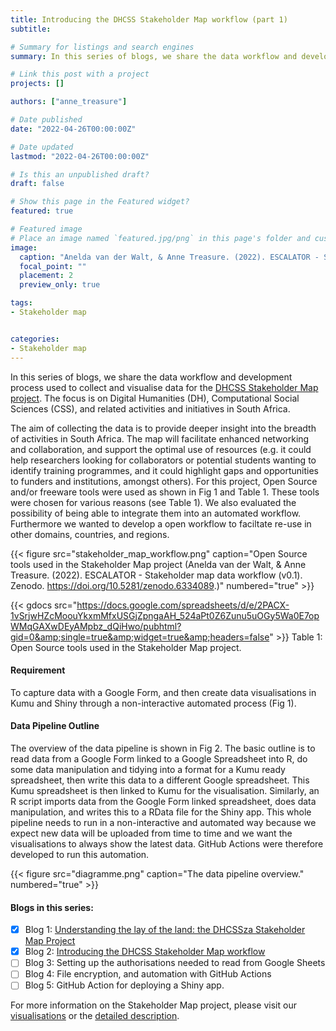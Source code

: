 ```yaml
---
title: Introducing the DHCSS Stakeholder Map workflow (part 1)
subtitle: 

# Summary for listings and search engines
summary: In this series of blogs, we share the data workflow and development process used to collect and visualise data for the [DHCSS Stakeholder Map project](../../../../stakeholder-map/). The focus is on Digital Humanities (DH), Computational Social Sciences (CSS), and related activities and initiatives in South Africa. 

# Link this post with a project
projects: []

authors: ["anne_treasure"]

# Date published
date: "2022-04-26T00:00:00Z"

# Date updated
lastmod: "2022-04-26T00:00:00Z"

# Is this an unpublished draft?
draft: false

# Show this page in the Featured widget?
featured: true

# Featured image
# Place an image named `featured.jpg/png` in this page's folder and customize its options here.
image:
  caption: "Anelda van der Walt, & Anne Treasure. (2022). ESCALATOR - Stakeholder map data workflow (v0.1). Zenodo. https://doi.org/10.5281/zenodo.6334089 "
  focal_point: ""
  placement: 2
  preview_only: true

tags:
- Stakeholder map


categories:
- Stakeholder map
---
```


In this series of blogs, we share the data workflow and development process used to collect and visualise data for the [DHCSS Stakeholder Map project](../../../../stakeholder-map/). The focus is on Digital Humanities (DH), Computational Social Sciences (CSS), and related activities and initiatives in South Africa. 

The aim of collecting the data is to provide deeper insight into the breadth of activities in South Africa. The map will facilitate enhanced networking and collaboration, and support the optimal use of resources (e.g. it could help researchers looking for collaborators or potential students wanting to identify training programmes, and it could highlight gaps and opportunities to funders and institutions, amongst others). For this project, Open Source and/or freeware tools were used as shown in Fig 1 and Table 1. These tools were chosen for various reasons (see Table 1). We also evaluated the possibility of being able to integrate them into an automated workflow. Furthermore we wanted to develop a open workflow to faciltate re-use in other domains, countries, and regions.

{{< figure src="stakeholder_map_workflow.png" caption="Open Source tools used in the Stakeholder Map project (Anelda van der Walt, & Anne Treasure. (2022). ESCALATOR - Stakeholder map data workflow (v0.1). Zenodo. https://doi.org/10.5281/zenodo.6334089.)" numbered="true" >}}


{{< gdocs src="https://docs.google.com/spreadsheets/d/e/2PACX-1vSrjwHZcMoouYkxmMfxUSGjZpngaAH_524aPt0Z6Zunu5uOGy5Wa0E7opWMqGAXwDEyAMpbz_dQiHwo/pubhtml?gid=0&amp;single=true&amp;widget=true&amp;headers=false" >}}
Table 1: Open Source tools used in the Stakeholder Map project.

#### Requirement

To capture data with a Google Form, and then create data visualisations in Kumu and Shiny through a non-interactive automated process (Fig 1).


#### Data Pipeline Outline

The overview of the data pipeline is shown in Fig 2. The basic outline is to read data from a Google Form linked to a Google Spreadsheet into R, do some data manipulation and tidying into a format for a Kumu ready spreadsheet, then write this data to a different Google spreadsheet. This Kumu spreadsheet is then linked to Kumu for the visualisation. Similarly, an R script imports data from the Google Form linked spreadsheet, does data manipulation, and writes this to a RData file for the Shiny app. This whole pipeline needs to run in a non-interactive and automated way because we expect new data will be uploaded from time to time and we want the visualisations to always show the latest data. GitHub Actions were therefore developed to run this automation.

{{< figure src="diagramme.png" caption="The data pipeline overview." numbered="true" >}}

#### Blogs in this series:

- [x] Blog 1: [Understanding the lay of the land: the DHCSSza Stakeholder Map Project](../launch-stakeholder-map/)
- [x] Blog 2: [Introducing the DHCSS Stakeholder Map workflow](.)
- [ ] Blog 3: Setting up the authorisations needed to read from Google Sheets 
- [ ] Blog 4: File encryption, and automation with GitHub Actions
- [ ] Blog 5: GitHub Action for deploying a Shiny app.

For more information on the Stakeholder Map project, please visit our [visualisations](../../../../stakeholder-map/) or the [detailed description](../../../../stakeholder-map-info/).